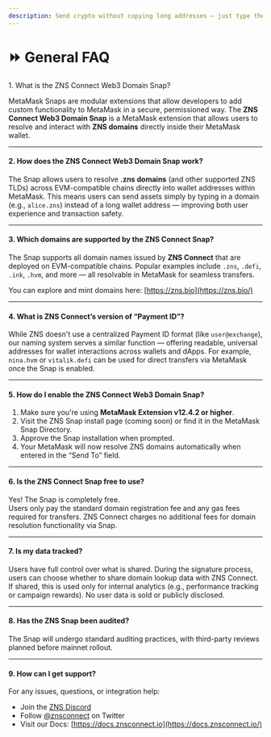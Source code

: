 ```yaml
---
description: Send crypto without copying long addresses — just type the domain and go!
---
```


# ⏩ General FAQ



1\. What is the ZNS Connect Web3 Domain Snap?

MetaMask Snaps are modular extensions that allow developers to add custom functionality to MetaMask in a secure, permissioned way. The **ZNS Connect Web3 Domain Snap** is a MetaMask extension that allows users to resolve and interact with **ZNS domains** directly inside their MetaMask wallet.

***

#### 2. How does the ZNS Connect Web3 Domain Snap work?

The Snap allows users to resolve **.zns domains** (and other supported ZNS TLDs) across EVM-compatible chains directly into wallet addresses within MetaMask. This means users can send assets simply by typing in a domain (e.g., `alice.zns`) instead of a long wallet address — improving both user experience and transaction safety.

***

#### 3. Which domains are supported by the ZNS Connect Snap?

The Snap supports all domain names issued by **ZNS Connect** that are deployed on EVM-compatible chains. Popular examples include `.zns`, `.defi`, `.ink`, `.hvm`, and more — all resolvable in MetaMask for seamless transfers.

You can explore and mint domains here: [https://zns.bio](https://zns.bio/)

***

#### 4. What is ZNS Connect’s version of “Payment ID”?

While ZNS doesn't use a centralized Payment ID format (like `user@exchange`), our naming system serves a similar function — offering readable, universal addresses for wallet interactions across wallets and dApps. For example, `nina.hvm` or `vitalik.defi` can be used for direct transfers via MetaMask once the Snap is enabled.

***

#### 5. How do I enable the ZNS Connect Web3 Domain Snap?

1. Make sure you're using **MetaMask Extension v12.4.2 or higher**.
2. Visit the ZNS Snap install page (coming soon) or find it in the MetaMask Snap Directory.
3. Approve the Snap installation when prompted.
4. Your MetaMask will now resolve ZNS domains automatically when entered in the “Send To” field.

***

#### 6. Is the ZNS Connect Snap free to use?

Yes! The Snap is completely free.\
Users only pay the standard domain registration fee and any gas fees required for transfers. ZNS Connect charges no additional fees for domain resolution functionality via Snap.

***

#### 7. Is my data tracked?

Users have full control over what is shared. During the signature process, users can choose whether to share domain lookup data with ZNS Connect. If shared, this is used only for internal analytics (e.g., performance tracking or campaign rewards). No user data is sold or publicly disclosed.

***

#### 8. Has the ZNS Snap been audited?

The Snap will undergo standard auditing practices, with third-party reviews planned before mainnet rollout.

***

#### 9. How can I get support?

For any issues, questions, or integration help:

* Join the [ZNS Discord](https://discord.gg/znsconnect)
* Follow [@znsconnect](https://twitter.com/znsconnect) on Twitter
* Visit our Docs: [https://docs.znsconnect.io](https://docs.znsconnect.io/)

